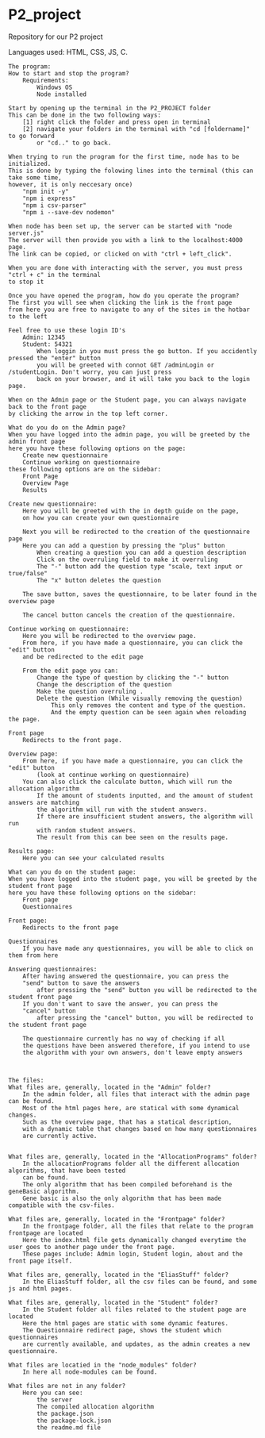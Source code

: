 # P2_project
Repository for our P2 project


Languages used:
HTML, CSS, JS, C.

    The program:
    How to start and stop the program? 
        Requirements:
            Windows OS
            Node installed

    Start by opening up the terminal in the P2_PROJECT folder 
    This can be done in the two following ways:
        [1] right click the folder and press open in terminal
        [2] navigate your folders in the terminal with "cd [foldername]" to go forward
            or "cd.." to go back.

    When trying to run the program for the first time, node has to be initialized. 
    This is done by typing the folowing lines into the terminal (this can take some time,
    however, it is only neccesary once)
        "npm init -y"
        "npm i express"
        "npm i csv-parser"
        "npm i --save-dev nodemon"

    When node has been set up, the server can be started with "node server.js"
    The server will then provide you with a link to the localhost:4000 page.
    The link can be copied, or clicked on with "ctrl + left_click".

    When you are done with interacting with the server, you must press "ctrl + c" in the terminal
    to stop it

    Once you have opened the program, how do you operate the program? 
    The first you will see when clicking the link is the front page
    from here you are free to navigate to any of the sites in the hotbar to the left

    Feel free to use these login ID's 
        Admin: 12345
        Student: 54321
            When loggin in you must press the go button. If you accidently pressed the "enter" button
            you will be greeted with connot GET /adminLogin or /studentLogin. Don't worry, you can just press
            back on your browser, and it will take you back to the login page.

    When on the Admin page or the Student page, you can always navigate back to the front page
    by clicking the arrow in the top left corner.

    What do you do on the Admin page?
    When you have logged into the admin page, you will be greeted by the admin front page
    here you have these following options on the page:
        Create new questionnaire
        Continue working on questionnaire
    these following options are on the sidebar:
        Front Page
        Overview Page
        Results
    
    Create new questionnaire:
        Here you will be greeted with the in depth guide on the page,
        on how you can create your own questionnaire
    
        Next you will be redirected to the creation of the questionnaire page
        Here you can add a question by pressing the "plus" button
            When creating a question you can add a question description
            Click on the overruling field to make it overruling 
            The "-" button add the question type "scale, text input or true/false"
            The "x" button deletes the question

        The save button, saves the questionnaire, to be later found in the overview page

        The cancel button cancels the creation of the questionnaire.

    Continue working on questionnaire:
        Here you will be redirected to the overview page. 
        From here, if you have made a questionnaire, you can click the "edit" button
        and be redirected to the edit page

        From the edit page you can:
            Change the type of question by clicking the "-" button
            Change the description of the question
            Make the question overruling .
            Delete the question (While visually removing the question)
                This only removes the content and type of the question.
                And the empty question can be seen again when reloading the page.

    Front page
        Redirects to the front page.

    Overview page:
        From here, if you have made a questionnaire, you can click the "edit" button 
            (look at continue working on questionnaire)
        You can also click the calculate button, which will run the allocation algorithm
            If the amount of students inputted, and the amount of student answers are matching
            the algorithm will run with the student answers.
            If there are insufficient student answers, the algorithm will run
            with random student answers.
            The result from this can bee seen on the results page.

    Results page:
        Here you can see your calculated results

    What can you do on the student page:
    When you have logged into the student page, you will be greeted by the student front page
    here you have these following options on the sidebar:
        Front page
        Questionnaires

    Front page:
        Redirects to the front page

    Questionnaires
        If you have made any questionnaires, you will be able to click on them from here

    Answering questionnaires:
        After having answered the questionnaire, you can press the 
        "send" button to save the answers
            after pressing the "send" button you will be redirected to the student front page
        If you don't want to save the answer, you can press the 
        "cancel" button
            after pressing the "cancel" button, you will be redirected to the student front page
        
        The questionnaire currently has no way of checking if all 
        the questions have been answered therefore, if you intend to use 
        the algorithm with your own answers, don't leave empty answers



    The files:
    What files are, generally, located in the "Admin" folder?
        In the admin folder, all files that interact with the admin page can be found.
        Most of the html pages here, are statical with some dynamical changes. 
        Such as the overview page, that has a statical description, 
        with a dynamic table that changes based on how many questionnaires 
        are currently active. 


    What files are, generally, located in the "AllocationPrograms" folder?
        In the allocationPrograms folder all the different allocation algorithms, that have been tested
        can be found. 
        The only algorithm that has been compiled beforehand is the geneBasic algorithm.
        Gene basic is also the only algorithm that has been made compatible with the csv-files.

    What files are, generally, located in the "Frontpage" folder?
        In the frontpage folder, all the files that relate to the program frontpage are located
        Here the index.html file gets dynamically changed everytime the user goes to another page under the front page.
        These pages include: Admin login, Student login, about and the front page itself. 

    What files are, generally, located in the "EliasStuff" folder?
        In the EliasStuff folder, all the csv files can be found, and some js and html pages.

    What files are, generally, located in the "Student" folder?
        In the Student folder all files related to the student page are located
        Here the html pages are static with some dynamic features. 
        The Questionnaire redirect page, shows the student which questionnaires 
        are currently available, and updates, as the admin creates a new questionnaire.

    What files are locatied in the "node_modules" folder?
        In here all node-modules can be found. 

    What files are not in any folder?
        Here you can see: 
            the server
            The compiled allocation algorithm
            the package.json
            the package-lock.json
            the readme.md file